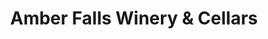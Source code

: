 ---
title: "Amber Falls Winery & Cellars"
url: /hampshire/amber-falls-winery-und-cellars/
shop: Wein
---
